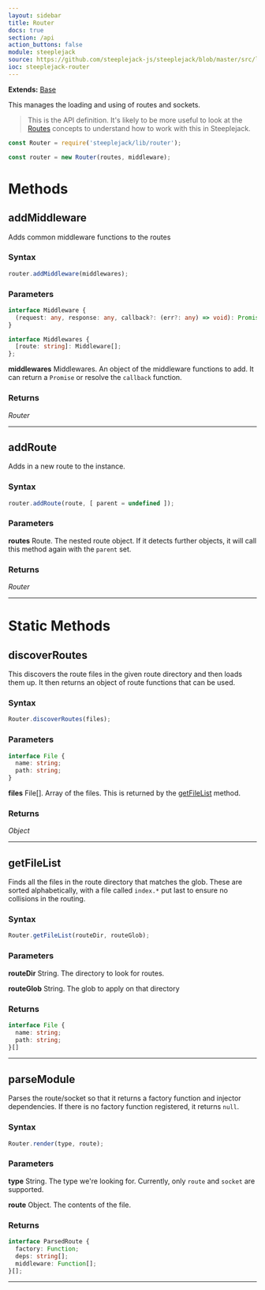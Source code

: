 ```yaml
---
layout: sidebar
title: Router
docs: true
section: /api
action_buttons: false
module: steeplejack
source: https://github.com/steeplejack-js/steeplejack/blob/master/src/lib/router.js
ioc: steeplejack-router
---
```


**Extends:** [Base](../base)

This manages the loading and using of routes and sockets.

> This is the API definition. It's likely to be more useful to look at the [Routes](../../concepts/routes) concepts to
> understand how to work with this in Steeplejack.

```javascript
const Router = require('steeplejack/lib/router');

const router = new Router(routes, middleware);
```

# Methods

## addMiddleware

Adds common middleware functions to the routes 

### Syntax

```javascript
router.addMiddleware(middlewares);
```

### Parameters

```typescript
interface Middleware {
  (request: any, response: any, callback?: (err?: any) => void): Promise<any> | void;
}

interface Middlewares {
  [route: string]: Middleware[];
};
```

**middlewares**
  Middlewares. An object of the middleware functions to add. It can return a `Promise` or resolve the `callback`
  function. 

### Returns

_Router_

---

## addRoute

Adds in a new route to the instance.

### Syntax

```javascript
router.addRoute(route, [ parent = undefined ]);
```

### Parameters

**routes**
  Route. The nested route object. If it detects further objects, it will call this method again with the `parent` set.

### Returns

_Router_

---

# Static Methods

## discoverRoutes

This discovers the route files in the given route directory and then loads them up. It then returns an object of route
functions that can be used.

### Syntax

```javascript
Router.discoverRoutes(files);
```

### Parameters

```typescript
interface File {
  name: string;
  path: string;
}
```

**files**
  File[]. Array of the files. This is returned by the [getFileList](#getfilelist) method.

### Returns

_Object_

---

## getFileList

Finds all the files in the route directory that matches the glob. These are sorted alphabetically, with a file called
`index.*` put last to ensure no collisions in the routing. 

### Syntax

```javascript
Router.getFileList(routeDir, routeGlob);
```

### Parameters

**routeDir**
  String. The directory to look for routes.
  
**routeGlob**
  String. The glob to apply on that directory

### Returns

```typescript
interface File {
  name: string;
  path: string;
}[]
```

---

## parseModule

Parses the route/socket so that it returns a factory function and injector dependencies. If there is no factory function
registered, it returns `null`.

### Syntax

```javascript
Router.render(type, route);
```

### Parameters

**type**
  String. The type we're looking for. Currently, only `route` and `socket` are supported.

**route**
  Object. The contents of the file.

### Returns

```typescript
interface ParsedRoute {
  factory: Function;
  deps: string[];
  middleware: Function[];
}[];
```

---
